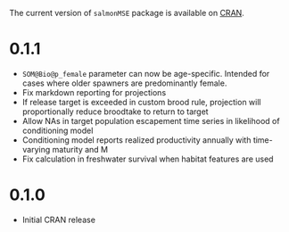 The current version of `salmonMSE` package is available on [CRAN](https://cran.r-project.org/package=salmonMSE).

# 0.1.1

- `SOM@Bio@p_female` parameter can now be age-specific. Intended for cases where older spawners are predominantly female. 
- Fix markdown reporting for projections
- If release target is exceeded in custom brood rule, projection will proportionally reduce broodtake to return to target
- Allow NAs in target population escapement time series in likelihood of conditioning model
- Conditioning model reports realized productivity annually with time-varying maturity and M
- Fix calculation in freshwater survival when habitat features are used

# 0.1.0

- Initial CRAN release
